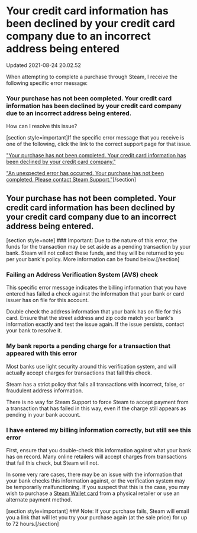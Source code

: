# Your credit card information has been declined by your credit card company due to an incorrect address being entered
Updated 2021-08-24 20.02.52

When attempting to complete a purchase through Steam, I receive the following specific error message:  
  
### Your purchase has not been completed. Your credit card information has been declined by your credit card company due to an incorrect address being entered.
How can I resolve this issue?  
  
[section style=important]If the specific error message that you receive is one of the following, click the link to the correct support page for that issue.  
  
["Your purchase has not been completed. Your credit card information has been declined by your credit card company."](https://help.steampowered.com/en/faqs/view/4CEF-A17B-388F-2A24)  
  
["An unexpected error has occurred. Your purchase has not been completed. Please contact Steam Support."](https://help.steampowered.com/en/faqs/view/1C94-8CCC-CDC5-E1E7)[/section]  
  
## Your purchase has not been completed. Your credit card information has been declined by your credit card company due to an incorrect address being entered.
[section style=note] ### Important:
Due to the nature of this error, the funds for the transaction may be set aside as a pending transaction by your bank. Steam will not collect these funds, and they will be returned to you per your bank's policy. More information can be found below.[/section]  
  
### Failing an Address Verification System (AVS) check
This specific error message indicates the billing information that you have entered has failed a check against the information that your bank or card issuer has on file for this account.  
  
Double check the address information that your bank has on file for this card. Ensure that the street address and zip code match your bank's information exactly and test the issue again. If the issue persists, contact your bank to resolve it.  
  
### My bank reports a pending charge for a transaction that appeared with this error
Most banks use light security around this verification system, and will actually accept charges for transactions that fail this check.  
  
Steam has a strict policy that fails all transactions with incorrect, false, or fraudulent address information.  
  
There is no way for Steam Support to force Steam to accept payment from a transaction that has failed in this way, even if the charge still appears as pending in your bank account.  
  
### I have entered my billing information correctly, but still see this error
First, ensure that you double-check this information against what your bank has on record. Many online retailers will accept charges from transactions that fail this check, but Steam will not.  
  
In some very rare cases, there may be an issue with the information that your bank checks this information against, or the verification system may be temporarily malfunctioning. If you suspect that this is the case, you may wish to purchase a [Steam Wallet card](https://store.steampowered.com/account/redeemwalletcode) from a physical retailer or use an alternate payment method.  
  
[section style=important] ### Note:
If your purchase fails, Steam will email you a link that will let you try your purchase again (at the sale price) for up to 72 hours.[/section]